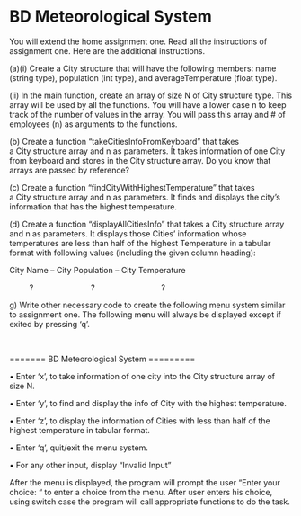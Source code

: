 # BD Meteorological System

You will extend the home assignment one. Read all the instructions of assignment one. Here are the additional instructions.

(a)(i) Create a City structure that will have the following members: name (string type), population (int type), and averageTemperature (float type).

(ii) In the main function, create an array of size N of City structure type. This array will be used by all the functions. You will have a lower case n to keep track of the number of values in the array. You will pass this array and # of employees (n) as arguments to the functions.

(b) Create a function “takeCitiesInfoFromKeyboard” that takes a City structure array and n as parameters. It takes information of one City from keyboard and stores in the City structure array. Do you know that arrays are passed by reference?

(c) Create a function “findCityWithHighestTemperature” that takes a City structure array and n as parameters. It finds and displays the city’s information that has the highest temperature.

(d) Create a function “displayAllCitiesInfo” that takes a City structure array and n as parameters. It displays those Cities’ information whose temperatures are less than half of the highest Temperature in a tabular format with following values (including the given column heading):

City Name – City Population – City Temperature

         ?                          ?                              ?     

g) Write other necessary code to create the following menu system similar to assignment one. The following menu will always be displayed except if exited by pressing ‘q’.

 

======= BD Meteorological System =========


• Enter ‘x’, to take information of one city into the City structure array of size N.

• Enter ‘y’, to find and display the info of City with the highest temperature.

• Enter ‘z’, to display the information of Cities with less than half of the highest temperature in tabular format.

• Enter ‘q’, quit/exit the menu system.

• For any other input, display “Invalid Input”

After the menu is displayed, the program will prompt the user “Enter your choice: “ to enter a choice from the menu. After user enters his choice, using switch case the program will call appropriate functions to do the task.

